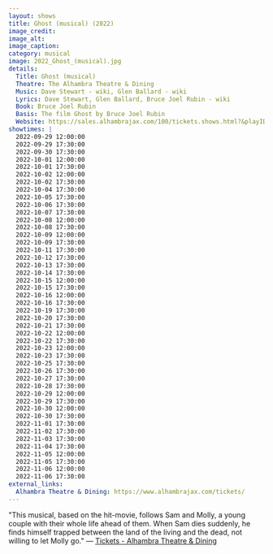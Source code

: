 ```yaml
---
layout: shows
title: Ghost (musical) (2022)
image_credit: 
image_alt:
image_caption:
category: musical
image: 2022_Ghost_(musical).jpg
details:
  Title: Ghost (musical)
  Theatre: The Alhambra Theatre & Dining
  Music: Dave Stewart - wiki, Glen Ballard - wiki
  Lyrics: Dave Stewart, Glen Ballard, Bruce Joel Rubin - wiki
  Book: Bruce Joel Rubin
  Basis: The film Ghost by Bruce Joel Rubin
  Website: https://sales.alhambrajax.com/100/tickets.shows.html?&playID=395
showtimes: |
  2022-09-29 12:00:00
  2022-09-29 17:30:00
  2022-09-30 17:30:00
  2022-10-01 12:00:00
  2022-10-01 17:30:00
  2022-10-02 12:00:00
  2022-10-02 17:30:00
  2022-10-04 17:30:00
  2022-10-05 17:30:00
  2022-10-06 17:30:00
  2022-10-07 17:30:00
  2022-10-08 12:00:00
  2022-10-08 17:30:00
  2022-10-09 12:00:00
  2022-10-09 17:30:00
  2022-10-11 17:30:00
  2022-10-12 17:30:00
  2022-10-13 17:30:00
  2022-10-14 17:30:00
  2022-10-15 12:00:00
  2022-10-15 17:30:00
  2022-10-16 12:00:00
  2022-10-16 17:30:00
  2022-10-19 17:30:00
  2022-10-20 17:30:00
  2022-10-21 17:30:00
  2022-10-22 12:00:00
  2022-10-22 17:30:00
  2022-10-23 12:00:00
  2022-10-23 17:30:00
  2022-10-25 17:30:00
  2022-10-26 17:30:00
  2022-10-27 17:30:00
  2022-10-28 17:30:00
  2022-10-29 12:00:00
  2022-10-29 17:30:00
  2022-10-30 12:00:00
  2022-10-30 17:30:00
  2022-11-01 17:30:00
  2022-11-02 17:30:00
  2022-11-03 17:30:00
  2022-11-04 17:30:00
  2022-11-05 12:00:00
  2022-11-05 17:30:00
  2022-11-06 12:00:00
  2022-11-06 17:30:00
external_links:
  Alhambra Theatre & Dining: https://www.alhambrajax.com/tickets/
---
```

"This musical, based on the hit-movie, follows Sam and Molly, a young couple with their whole life ahead of them. When Sam dies suddenly, he finds himself trapped between the land of the living and the dead, not willing to let Molly go." — [Tickets - Alhambra Theatre & Dining](https://www.alhambrajax.com/tickets/)